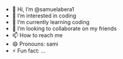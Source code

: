 - 👋 Hi, I’m @samuelabera1
- 👀 I’m interested in coding 
- 🌱 I’m currently learning coding 
- 💞️ I’m looking to collaborate on my friends 
- 📫 How to reach me 
- 😄 Pronouns: sami
- ⚡ Fun fact: ...

<!---
samuelabera1/samuelabera1 is a ✨ special ✨ repository because its `README.md` (this file) appears on your GitHub profile.
You can click the Preview link to take a look at your changes.
--->
